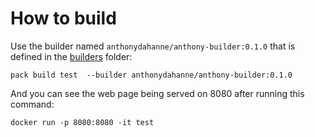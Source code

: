 # How to build

Use the builder named `anthonydahanne/anthony-builder:0.1.0` that is defined in the [builders](../../builders/anthony) folder:

```shell
pack build test  --builder anthonydahanne/anthony-builder:0.1.0
```

And you can see the web page being served on 8080 after running this command:

```shell
docker run -p 8080:8080 -it test
```